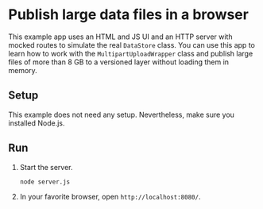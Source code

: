 # Publish large data files in a browser

This example app uses an HTML and JS UI and an HTTP server with mocked routes to simulate the real `DataStore` class.
You can use this app to learn how to work with the `MultipartUploadWrapper` class and publish large files of more than 8 GB to a versioned layer without loading them in memory.

## Setup

This example does not need any setup. Nevertheless, make sure you installed Node.js.

## Run

1. Start the server.
   ```
   node server.js
   ```
2. In your favorite browser, open `http://localhost:8080/`.
